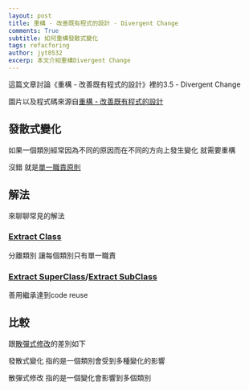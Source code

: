 ```yaml
---
layout: post
title: 重構 - 改善既有程式的設計 - Divergent Change
comments: True
subtitle: 如何重構發散式變化
tags: refacforing
author: jyt0532
excerp: 本文介紹重構Divergent Change
---
```


這篇文章討論《重構 - 改善既有程式的設計》裡的3.5 - Divergent Change

圖片以及程式碼來源自[重構 - 改善既有程式的設計](https://www.tenlong.com.tw/products/9789861547534)


## 發散式變化

如果一個類別經常因為不同的原因而在不同的方向上發生變化 就需要重構

沒錯 就是[單一職責原則](/2020/03/18/srp/)


## 解法

來聊聊常見的解法

### [Extract Class](/2020/04/10/large-class/#extract-class)

分離類別 讓每個類別只有單一職責

### [Extract SuperClass](/2020/04/12/refused-bequest/#extract-superclass)/[Extract SubClass](/2020/04/10/large-class/#extract-subclass)

善用繼承達到code reuse

## 比較

跟[散彈式修改](/2020/04/13/shotgun-surgery/)的差別如下

發散式變化 指的是一個類別會受到多種變化的影響

散彈式修改 指的是一個變化會影響到多個類別
